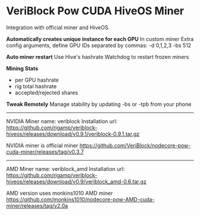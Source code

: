 # VeriBlock Pow CUDA HiveOS Miner

Integration with official miner and HiveOS.



**Automatically creates unique instance for each GPU**
In custom miner Extra config arguments, define GPU IDs separated by commas:
-d 0,1,2,3 -bs 512

**Auto miner restart**
Use Hive's hashrate Watchdog to restart frozen miners

**Mining Stats**
- per GPU hashrate
- rig total hashrate
- accepted/rejected shares

**Tweak Remotely**
Manage stability by updating -bs or -tpb from your phone

***

NVIDIA
Miner name: veriblock
Installation url: https://github.com/rigamp/veriblock-hiveos/releases/download/v0.9.1/veriblock-0.9.1.tar.gz

NVIDIA miner is official miner https://github.com/VeriBlock/nodecore-pow-cuda-miner/releases/tag/v0.3.7

***

AMD
Miner name: veriblock_amd
Installation url: https://github.com/rigamp/veriblock-hiveos/releases/download/v0.9/veriblock_amd-0.6.tar.gz

AMD version uses monkins1010 AMD miner
https://github.com/monkins1010/nodecore-pow-AMD-cuda-miner/releases/tag/v2.0a



